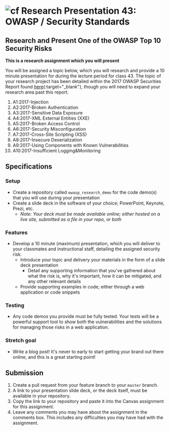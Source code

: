 # ![cf](http://i.imgur.com/7v5ASc8.png) Research Presentation 43: OWASP / Security Standards

## Research and Present One of the OWASP Top 10 Security Risks

**This is a research assignment which you will present**
<!-- short description of project -->
You will be assigned a topic below, which you will research and provide a 10 minute presentation for during the lecture period for class 43. The topic of your research project has been detailed within the 2017 OWASP Securities Report found [here](https://www.owasp.org/images/7/72/OWASP_Top_10-2017_%28en%29.pdf.pdf){:target="_blank"}, though you will need to expand your research area past this report.

1.  A1:2017-Injection
1.  A2:2017-Broken Authentication
1.  A3:2017-Sensitive Data Exposure
1.  A4:2017-XML External Entities (XXE)
1.  A5:2017-Broken Access Control
1.  A6:2017-Security Misconfiguration
1.  A7:2017-Cross-Site Scripting (XSS)
1.  A8:2017-Insecure Deserialization
1.  A9:2017-Using Components with Known Vulnerabilities
1.  A10:2017-Insufficient Logging&Monitoring


## Specifications
<!-- Write a spefication for the features required in this lab assignment -->

### Setup
- Create a repository called `owasp_research_demo` for the code demo(s) that you will use during your presentation
- Create a slide deck in the software of your choice; PowerPoint, Keynote, Prezi, etc.
    - *Note: Your deck must be made available online; either hosted on a live site, submitted as a file in your repo, or both*

### Features
- Develop a 10 minute (maximum) presentation, which you will deliver to your classmates and instructional staff, detailing the assigned security risk.
    - Introduce your topic and delivery your materials in the form of a slide deck presentation
        - Detail any supporting information that you've gathered about what the risk is, why it's important, how it can be mitigated, and any other relevant details
    - Provide supporting examples in code; either through a web application or code snippets

### Testing
- Any code demos you provide must be fully tested. Your tests will be a powerful support tool to show both the vulnerabilities and the solutions for managing those risks in a web application.


### Stretch goal
- Write a blog post! It's never to early to start getting your brand out there online, and this is a great starting point!


## Submission
1. Create a pull request from your feature branch to your `master` branch.
1. A link to your presentation slide deck, or the deck itself, must be available in your repository.
1. Copy the link to your repository and paste it into the Canvas assignment for this assignment.
1. Leave any comments you may have about the assignment in the comments box. This includes any difficulties you may have had with the assignment.

